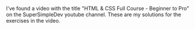 I've found a video with the title "HTML & CSS Full Course - Beginner to Pro" on the SuperSimpleDev youtube channel.
These are my solutions for the exercises in the video.
